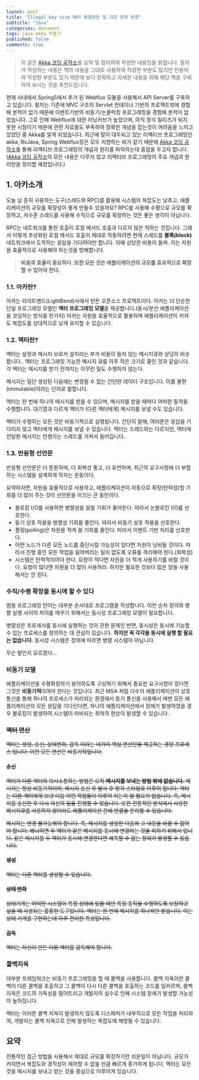 ```yaml
---
layout: post
title: "Illegal key size 에러 해결방안 및 JCE 정책 변경"
subtitle: "Java"
categories: document
tags: java akka 비동기
published: false
comments: true
---
```


> 이 글은 [Akka 코딩 공작소](http://www.aladin.co.kr/shop/wproduct.aspx?ItemId=114165297)를 요약 및 정리하여 작성한 내용임을 밝힙니다. 필자가 작성하는 내용은 책의 내용을 그대로 사용하여 작성한 부분도 많지만 인용하여 작성한 부분도 있기 때문에 보다 정확하고 자세한 내용을 위해 해당 책을 구매하여 보시는 것을 추천드립니다.



현재 사내에서 Spring5에서 추가 된 Webflux 모듈을 사용해서 API Server를 구축하고 있습니다. 필자는 기존에 MVC 구조의 Servlet 컨테이너 기반의 프로젝트밖에 경험해 본적이 없기 때문에 이벤트기반의 비동기/논블럭킹 프로그래밍을 경험해 본적이 없었습니다. 그로 인해 Webflux에 대한 러닝커브가 높았으며, 아직 정식 릴리즈가 되지 못한 시점이기 때문에 관련 자료들도 부족하여 정확한 개념을 잡는것이 어려움을 느끼고 있었던 중 Akka를 알게 되었습니다. 최근에 많이 대두되고 있는 리액티브 프로그래밍인 akka, RxJava, Spring Webflux등은 모두 지향하는 바가 같기 때문에 [Akka 코딩 공작소](http://www.aladin.co.kr/shop/wproduct.aspx?ItemId=114165297)를 통해 리액티브 프로그래밍의 개념과 원리를 파악하는데 중점을 두고자 합니다.([Akka 코딩 공작소](http://www.aladin.co.kr/shop/wproduct.aspx?ItemId=114165297)의 모든 내용은 다루지 않고 리액티브 프로그래밍의 주요 개념과 원리만을 정리할 예정입니다.)



## 1. 아카소개

오늘 날 흔히 사용하는 도구(스레드와 RPC)를 활용해 시스템의 복잡도는 낮추고, 애플리케이션의 규모를 확장성이 좋게 만들수 있을까요? RPC를 사용해 수평으로 규모를 확장하고, 저수준 스레드를 사용해 수직으로 규모를 확장하는 것은 좋은 생각이 아닙니다.

RPC는 네트워크를 통한 호출이 로컬 메서드 호출과 다르지 않은 척하는 것입니다. 그래서 이렇게 추상화된 로컬 메서드 호출이 제대로 작동하려면 현재 스레드를 **블록(block)** 네트워크에서 도착하는 응답을 기다려야만 합니다. 이때 상당한 비용이 들며. 이는 자원을 효율적으로 사용해야 하는것을 방해합니다.

> **비용과 효율이 중요하다. 또한 모든 것은 애플리케이션의 규모를 효과적으로 확장할 수 있어야 한다.**



### 1.1. 아카란?

아카는 라이트벤드(LightBend)사에서 만든 오픈소스 프로젝트이다. 아카는 더 단순한 단일 프로그래밍 모델인 **액터 프로그래밍 모델**을 제공합니다.(동시/분산 애플리케이션을 코딩하는 방식중 한가지) 아카는 자원을 효율적으로 활용하며 애플리케이션이 커져도 복잡도를 상대적으로 낮게 유지할 수 있습니다.



### 1.2. 액터란?

액터는 설정과 메시지 브로커 설치라는 부가 비용이 들지 않는 메시지큐와 상당히 비슷합니다.. 액터는 프로그래밍 가능한 메시지 큐를 아주 작은 크기로 줄인 것과 같습니다. 각 액터는 메시지를 받기 전까지는 아무런 일도 수행하지 않는다.

메시지는 일단 생성된 다음에는 변경될 수 없는 간단한 데이터 구조입니다. 이를 불편(immutable)이라는 단어로 말합니다.

액터는 한 번에 하나의 메시지를 받을 수 있으며, 메시지를 받을 때마다 어떠한 동작을 수행합니다. 대기열과 다르게 액터가 (다른 액터에게) 메시지를 보낼 수도 있습니다.

액터가 수행하는 모든 것은 비동기적으로 실행됩니다. 간단히 말해, 여러분은 응답을 기다리지 않고 액터에게 메시지를 보낼 수 있습니다. 액터는 스레드와는 다르지만, 액터에 전달한 메시지는 언젠가는 스레드를 거쳐서 들어갑니다.



### 1.3. 반응형 선언문

반응형 선언문은 더 튼튼하며, 더 회복성 좋고, 더 유연하며, 최근의 요구사항에 더 부합하는 시스템을 설계하게 하자는 운동이다.

요약하자면, 자원을 효율적으로 사용하고, 애플리케이션이 자동으로 확장(탄력성)할 기회를 더 많이 주는 것이 선언문을 이끄는 큰 동인이다.

- 블로킹 I/O를 사용하면 병렬성을 살릴 기회가 줄어든다. 따라서 논블로킨 I/O를 선호한다.
- 동기 상호 작용을 벙렬성 기회를 줄인다. 따라서 비동기 상호 작용을 선호한다.
- 폴링(polling)은 자원을 적게 쓸 기회를 줄인다. 따라서 이벤트 기반 처리를 선호한다.
- 어떤 노드가 다른 모든 노드를 중단시킬 가능성이 있다면 자원이 낭비될 것이다. 따라서 진행 중인 모든 작업을 잃어버리는 일이 없도록 오류를 격리해야 한다.(회복성)
- 시스템은 탄력적이어야 한다. 요청이 적다면 자원을 더 적게 사용하기를 바랄 것이다. 요청이 많다면 자원을 더 많이 사용하라. 하지만 필요한 것보다 많은 양을 사용해서는 안 된다.



### 수직/수평 확장을 동시에 할 수 있다

범용 프로그래밍 언어는 대부분 순서대로 프로그램을 작성합니다. 이런 순차 정의와 병렬 실행 사이의 차이를 메꾸기 위해서는 동시성 프로그래밍 모델이 필요합니다.

병렬성은 프로세서를 동시에 실행하는 것이 관한 문제인 반면, 동시성은 동시에 기능할 수 있는 프로세스를 정의하는 데 관심이 있습니다. **하지만 꼭 각각을 동시에 실행 할 필요는 없습니다.** 동시성 시스템은 정의에 따르면 병렬 시스템이 아닙니다.

무슨 말인지 모르겠다...



### 비동기 모델

애플리케이션을 수평확장하기 용이하도록 구성하기 위해서 중요한 요구사항이 있다면 그것은 **비동기적**이여야 한다는 것입니다. 최근 MSA 처럼 다수의 애플리케이션이 상호통신을 통해 하나의 프로세스가 처리되는 환경에서 동기 통신을 사용해서 매번 모든 애플리케이션의 모든 응답을 기다린다면, 하나의 애플리케이션에서 장애가 발생하였을 경우 블로킹이 발생하여 시스템이 마비되는 최악의 현상이 발생할 수 있습니다.



### ~~액터 연산~~

~~액터는 생성, 송신, 상태변화, 감독 이라는 네가지 핵심 연산만을 제공하는 경량 프로세스 입니다. 이런 모든 연산은 비동기적입니다.~~

#### ~~송신~~

~~액터가 다른 액터와 의사소통하는 방법은 오직 **메시지를 보내는 방법 밖에 없습니다.** 메시지는 항상 비동기적이며, 메시지 송신 후 발사 후 망각 스타일로 이루어 집니다. 액터는 다른 액터에게 보낸 다음 어떤 작업들이 이루어 지는지 알 필요가 없습니다. 즉, 메시지를 송신한 후 다시 자신의 일을 진행할 수 있습니다. 또한 전통적인 방식에서 사용한 메시지큐를 사용하지 않더라도 애플리케이션 간에 연결을 분리할 수 있습니다.~~

~~메시지는 변경 불가능해야 합니다. 즉, 메시지를 생성한 다음에 그 내용을 바꿀 수 없어야 합니다. 왜냐하면 두 액터가 같은 메시지를 동시에 변경하는 것을 피하기 위해서 입니다. 같은 메시지를 두 액터가 동시에 변경한다면 예측할 수 없는 장애가 발생할 수 있습니다.~~

#### ~~생성~~

~~액터는 다른 액터를 생성할 수 있습니다.~~

#### ~~상태 변화~~

~~상태기계는 어떠한 시스템이 특정 상태에 있을 때만 특정 동작을 수행하도록 보장하고 싶을 때 사용되는 훌륭한 도구입니다. 액터는 한 번에 메시지를 하나씩만 받습니다. 이는 상태 기계를 구현하는데 아주 편리한 특성입니다.~~

#### ~~감독~~

~~액터는 자신이 만든 다른 액터를 감독해야 합니다.~~



### 콜백지옥

대부분 프레임워크는 비동기 프로그래밍을 할 때 콜백을 사용합니다. 콜백 지옥이란 콜백이 다른 콜백을 호출하고 그 콜백이 다시 다른 콜백을 호출하는 코드를 일커르며, 콜백 지옥은 코드의 가독성을 떨어트리고 개발자의 실수로 인해 시스템 장애가 발생할 가능성이 높아집니다.

액터는 이러한 콜백 지옥이 발생하지 않도록 디스패처가 내부적으로 모든 작업을 처리하여, 개발자는 콜백 지옥으로 인해 발생하는 복잡도에 해방될 수 있습니다.



## 요약

전통적인 접근 방법을 사용해서 제대로 규모를 확장하기란 쉬운일이 아닙니다. 규모가 커지면서 복잡도와 경직성이 제어할 수 없을 만큼 빠르게 증가하게 됩니다. 액터는 모든 것을 메시지를 보내고 받는 것을 중심으로 이루어져 있습니다.